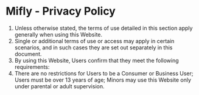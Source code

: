 # Mifly - Privacy Policy
1. Unless otherwise stated, the terms of use detailed in this section apply generally when using this Website.
2. Single or additional terms of use or access may apply in certain scenarios, and in such cases they are set out separately in this document.
3. By using this Website, Users confirm that they meet the following requirements:
4. There are no restrictions for Users to be a Consumer or Business User; Users must be over 13 years of age; Minors may use this Website only under parental or adult supervision.
 
